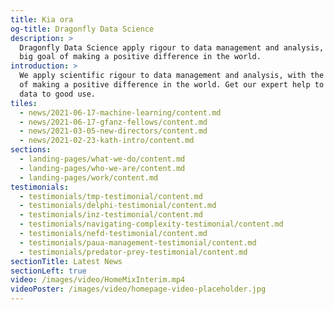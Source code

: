 ```yaml
---
title: Kia ora
og-title: Dragonfly Data Science
description: >
  Dragonfly Data Science apply rigour to data management and analysis, with the
  big goal of making a positive difference in the world.
introduction: >
  We apply scientific rigour to data management and analysis, with the big goal
  of making a positive difference in the world. Get our expert help to put your
  data to good use.
tiles:
  - news/2021-06-17-machine-learning/content.md
  - news/2021-06-17-gfanz-fellows/content.md
  - news/2021-03-05-new-directors/content.md
  - news/2021-02-23-kath-intro/content.md
sections:
  - landing-pages/what-we-do/content.md
  - landing-pages/who-we-are/content.md
  - landing-pages/work/content.md
testimonials:
  - testimonials/tmp-testimonial/content.md
  - testimonials/delphi-testimonial/content.md
  - testimonials/inz-testimonial/content.md
  - testimonials/navigating-complexity-testimonial/content.md
  - testimonials/nefd-testimonial/content.md
  - testimonials/paua-management-testimonial/content.md
  - testimonials/predator-prey-testimonial/content.md
sectionTitle: Latest News
sectionLeft: true
video: /images/video/HomeMixInterim.mp4
videoPoster: /images/video/homepage-video-placeholder.jpg
---
```

